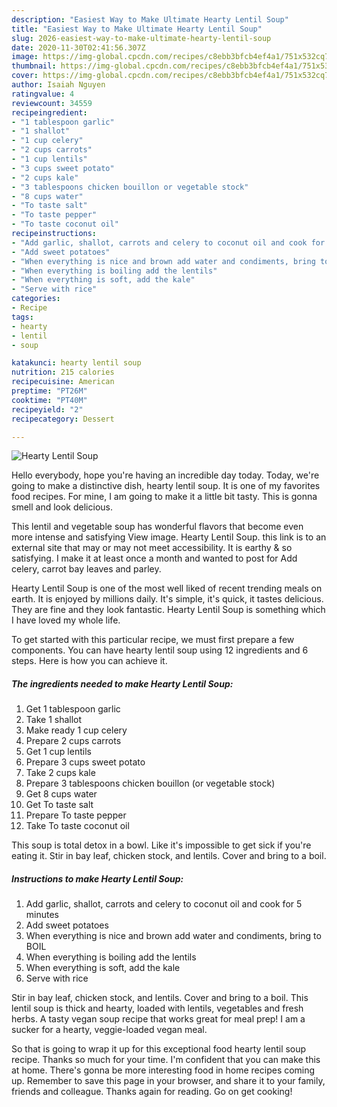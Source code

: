 ```yaml
---
description: "Easiest Way to Make Ultimate Hearty Lentil Soup"
title: "Easiest Way to Make Ultimate Hearty Lentil Soup"
slug: 2026-easiest-way-to-make-ultimate-hearty-lentil-soup
date: 2020-11-30T02:41:56.307Z
image: https://img-global.cpcdn.com/recipes/c8ebb3bfcb4ef4a1/751x532cq70/hearty-lentil-soup-recipe-main-photo.jpg
thumbnail: https://img-global.cpcdn.com/recipes/c8ebb3bfcb4ef4a1/751x532cq70/hearty-lentil-soup-recipe-main-photo.jpg
cover: https://img-global.cpcdn.com/recipes/c8ebb3bfcb4ef4a1/751x532cq70/hearty-lentil-soup-recipe-main-photo.jpg
author: Isaiah Nguyen
ratingvalue: 4
reviewcount: 34559
recipeingredient:
- "1 tablespoon garlic"
- "1 shallot"
- "1 cup celery"
- "2 cups carrots"
- "1 cup lentils"
- "3 cups sweet potato"
- "2 cups kale"
- "3 tablespoons chicken bouillon or vegetable stock"
- "8 cups water"
- "To taste salt"
- "To taste pepper"
- "To taste coconut oil"
recipeinstructions:
- "Add garlic, shallot, carrots and celery to coconut oil and cook for 5 minutes"
- "Add sweet potatoes"
- "When everything is nice and brown add water and condiments, bring to BOIL"
- "When everything is boiling add the lentils"
- "When everything is soft, add the kale"
- "Serve with rice"
categories:
- Recipe
tags:
- hearty
- lentil
- soup

katakunci: hearty lentil soup 
nutrition: 215 calories
recipecuisine: American
preptime: "PT26M"
cooktime: "PT40M"
recipeyield: "2"
recipecategory: Dessert

---
```



![Hearty Lentil Soup](https://img-global.cpcdn.com/recipes/c8ebb3bfcb4ef4a1/751x532cq70/hearty-lentil-soup-recipe-main-photo.jpg)

Hello everybody, hope you're having an incredible day today. Today, we're going to make a distinctive dish, hearty lentil soup. It is one of my favorites food recipes. For mine, I am going to make it a little bit tasty. This is gonna smell and look delicious.

This lentil and vegetable soup has wonderful flavors that become even more intense and satisfying View image. Hearty Lentil Soup. this link is to an external site that may or may not meet accessibility. It is earthy &amp; so satisfying. I make it at least once a month and wanted to post for Add celery, carrot bay leaves and parley.

Hearty Lentil Soup is one of the most well liked of recent trending meals on earth. It is enjoyed by millions daily. It's simple, it's quick, it tastes delicious. They are fine and they look fantastic. Hearty Lentil Soup is something which I have loved my whole life.


To get started with this particular recipe, we must first prepare a few components. You can have hearty lentil soup using 12 ingredients and 6 steps. Here is how you can achieve it.

<!--inarticleads1-->

##### The ingredients needed to make Hearty Lentil Soup:

1. Get 1 tablespoon garlic
1. Take 1 shallot
1. Make ready 1 cup celery
1. Prepare 2 cups carrots
1. Get 1 cup lentils
1. Prepare 3 cups sweet potato
1. Take 2 cups kale
1. Prepare 3 tablespoons chicken bouillon (or vegetable stock)
1. Get 8 cups water
1. Get To taste salt
1. Prepare To taste pepper
1. Take To taste coconut oil


This soup is total detox in a bowl. Like it&#39;s impossible to get sick if you&#39;re eating it. Stir in bay leaf, chicken stock, and lentils. Cover and bring to a boil. 

<!--inarticleads2-->

##### Instructions to make Hearty Lentil Soup:

1. Add garlic, shallot, carrots and celery to coconut oil and cook for 5 minutes
1. Add sweet potatoes
1. When everything is nice and brown add water and condiments, bring to BOIL
1. When everything is boiling add the lentils
1. When everything is soft, add the kale
1. Serve with rice


Stir in bay leaf, chicken stock, and lentils. Cover and bring to a boil. This lentil soup is thick and hearty, loaded with lentils, vegetables and fresh herbs. A tasty vegan soup recipe that works great for meal prep! I am a sucker for a hearty, veggie-loaded vegan meal. 

So that is going to wrap it up for this exceptional food hearty lentil soup recipe. Thanks so much for your time. I'm confident that you can make this at home. There's gonna be more interesting food in home recipes coming up. Remember to save this page in your browser, and share it to your family, friends and colleague. Thanks again for reading. Go on get cooking!
